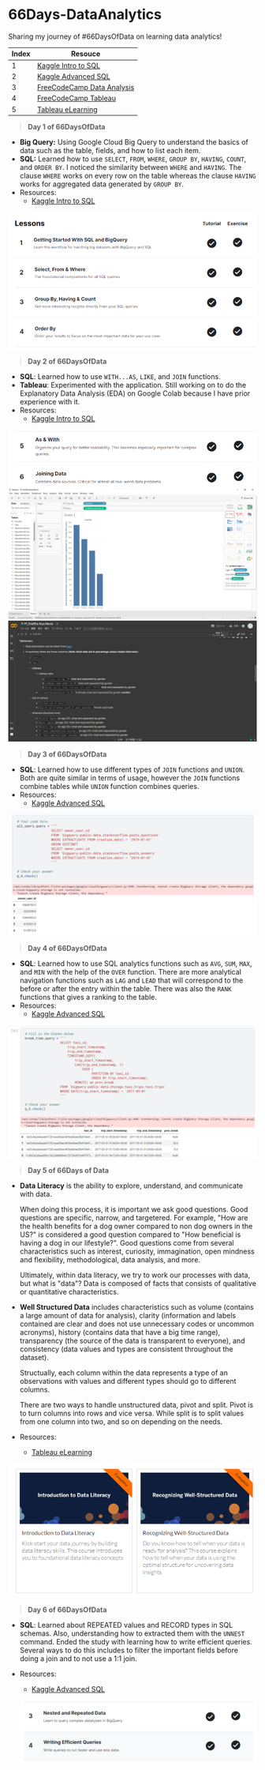# 66Days-DataAnalytics

Sharing my journey of #66DaysOfData on learning data analytics!

| Index | Resouce                                                                   |
| ----- | ------------------------------------------------------------------------- |
| 1     | [Kaggle Intro to SQL](https://www.kaggle.com/learn/intro-to-sql)          |
| 2     | [Kaggle Advanced SQL](https://www.kaggle.com/learn/advanced-sql)          |
| 3     | [FreeCodeCamp Data Analysis](https://www.youtube.com/watch?v=r-uOLxNrNk8) |
| 4     | [FreeCodeCamp Tableau](https://www.youtube.com/watch?v=TPMlZxRRaBQ)       |
| 5     | [Tableau eLearning](https://elearning.tableau.com/)                       |

> **Day 1 of 66DaysOfData**

- **Big Query:** Using Google Cloud Big Query to understand the basics of data such as the table, fields, and how to list each item.
- **SQL:** Learned how to use `SELECT`, `FROM`, `WHERE`, `GROUP BY`, `HAVING`, `COUNT`, and `ORDER BY`. I noticed the similarity between `WHERE` and `HAVING`. The clause `WHERE` works on every row on the table whereas the clause `HAVING` works for aggregated data generated by `GROUP BY`.
- Resources:
  - [Kaggle Intro to SQL](https://www.kaggle.com/learn/intro-to-sql)

![Image](./images/day1.png)

> **Day 2 of 66DaysOfData**

- **SQL**: Learned how to use `WITH...AS`, `LIKE`, and `JOIN` functions.
- **Tableau**: Experimented with the application. Still working on to do the Explanatory Data Analysis (EDA) on Google Colab because I have prior experience with it.
- Resources:
  - [Kaggle Intro to SQL](https://www.kaggle.com/learn/intro-to-sql)

![Image](./images/day2-1.png)
![Image](./images/day2-2.png)
![Image](./images/day2-3.png)

> **Day 3 of 66DaysOfData**

- **SQL**: Learned how to use different types of `JOIN` functions and `UNION`. Both are quite similar in terms of usage, however the `JOIN` functions combine tables while `UNION` function combines queries.
- Resources:
  - [Kaggle Advanced SQL](https://www.kaggle.com/learn/advanced-sql)

![Image](./images/day3.png)

> **Day 4 of 66DaysOfData**

- **SQL**: Learned how to use SQL analytics functions such as `AVG`, `SUM`, `MAX`, and `MIN` with the help of the `OVER` function. There are more analytical navigation functions such as `LAG` and `LEAD` that will correspond to the before or after the entry within the table. There was also the `RANK` functions that gives a ranking to the table.
- Resources:
  - [Kaggle Advanced SQL](https://www.kaggle.com/learn/advanced-sql)

![Image](./images/day4.png)

> **Day 5 of 66Days of Data**

- **Data Literacy** is the ability to explore, understand, and communicate with data.

  When doing this process, it is important we ask good questions. Good questions are specific, narrow, and targetered. For example, "How are the health benefits for a dog owner compared to non dog owners in the US?" is considered a good question compared to "How beneficial is having a dog in our lifestyle?". Good questions come from several characteristics such as interest, curiosity, immagination, open mindness and flexibility, methodological, data analysis, and more.

  Ultimately, within data literacy, we try to work our processes with data, but what is "data"? Data is composed of facts that consists of qualitative or quantitative characteristics.

- **Well Structured Data** includes characteristics such as volume (contains a large amount of data for analysis), clarity (information and labels contained are clear and does not use unnecessary codes or uncommon acronyms), history (contains data that have a big time range), transparency (the source of the data is transparent to everyone), and consistency (data values and types are consistent throughout the dataset).

  Structually, each column within the data represents a type of an observations with values and different types should go to different columns.

  There are two ways to handle unstructured data, pivot and split. Pivot is to turn columns into rows and vice versa. While split is to split values from one column into two, and so on depending on the needs.

- Resources:
  - [Tableau eLearning](https://elearning.tableau.com/)

![Image](./images/day5.png)

> **Day 6 of 66DaysOfData**

- **SQL**: Learned about REPEATED values and RECORD types in SQL schemas. Also, understanding how to extracted them with the `UNNEST` command. Ended the study with learning how to write efficient queries. Several ways to do this includes to filter the important fields before doing a join and to not use a 1:1 join.
- Resources:

  - [Kaggle Advanced SQL](https://www.kaggle.com/learn/advanced-sql)

  ![Image](./images/day6.png)
